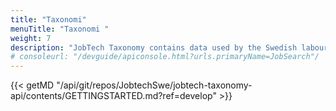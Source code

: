 ```yaml
---
title: "Taxonomi"
menuTitle: "Taxonomi "
weight: 7
description: "JobTech Taxonomy contains data used by the Swedish labour market. The data consists of structured lists of concepts that are relevant when matching vacancies with job seekers."
# consoleurl: "/devguide/apiconsole.html?urls.primaryName=JobSearch"/
---
```


{{< getMD "/api/git/repos/JobtechSwe/jobtech-taxonomy-api/contents/GETTINGSTARTED.md?ref=develop" >}}
